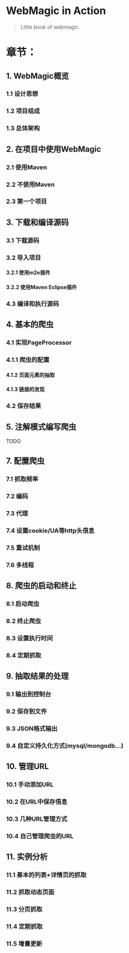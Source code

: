 WebMagic in Action
==================

>Little book of webmagic.

# 章节：

## 1. WebMagic概览

### 1.1 设计思想

### 1.2 项目组成

### 1.3 总体架构

## 2. 在项目中使用WebMagic

### 2.1 使用Maven

### 2.2 不使用Maven

### 2.3 第一个项目

## 3. 下载和编译源码

### 3.1 下载源码

### 3.2 导入项目

#### 3.2.1 使用m2e插件

#### 3.2.2 使用Maven Eclipse插件

### 4.3 编译和执行源码

## 4. 基本的爬虫

### 4.1 实现PageProcessor

### 4.1.1 爬虫的配置

#### 4.1.2 页面元素的抽取

#### 4.1.3 链接的发现

### 4.2 保存结果

## 5. 注解模式编写爬虫

TODO

## 7. 配置爬虫

### 7.1 抓取频率

### 7.2 编码

### 7.3 代理

### 7.4 设置cookie/UA等http头信息

### 7.5 重试机制

### 7.6 多线程

## 8. 爬虫的启动和终止

### 8.1 启动爬虫

### 8.2 终止爬虫

### 8.3 设置执行时间

### 8.4 定期抓取

## 9. 抽取结果的处理

### 9.1 输出到控制台

### 9.2 保存到文件

### 9.3 JSON格式输出

### 9.4 自定义持久化方式(mysql/mongodb…)

## 10. 管理URL

### 10.1 手动添加URL

### 10.2 在URL中保存信息

### 10.3 几种URL管理方式

### 10.4 自己管理爬虫的URL

## 11. 实例分析

### 11.1 基本的列表+详情页的抓取

### 11.2 抓取动态页面

### 11.3 分页抓取

### 11.4 定期抓取

### 11.5 增量更新